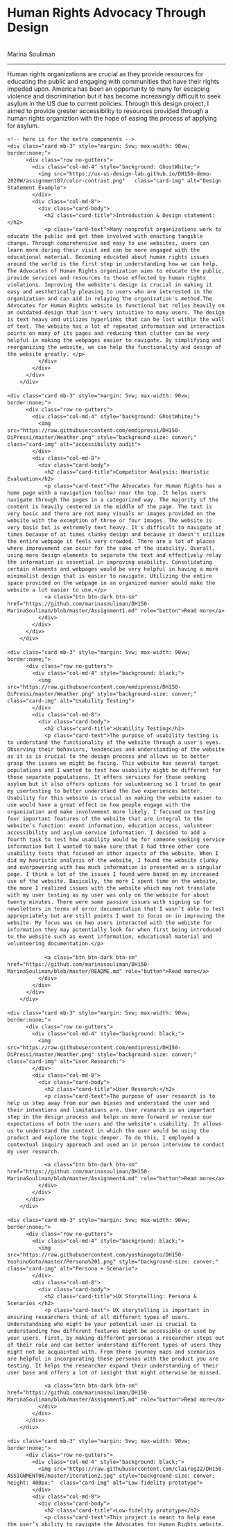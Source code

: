 <body>
    <div class="jumbotron" style="padding-top: 10vh; padding-left:0vw;">
      <h1 class="display-4">Human Rights Advocacy Through Design</h1>
      <p class="lead"> <br> Marina Souliman </p>
      <hr class="my-4">
      <p> Human rights organizations are crucial as they provide resources for educating the public and engaging with communities that have their rights impeded upon. America has been an opportunity to many for escaping violence and discrimination but it has become increasingly difficult to seek asylum in the US due to current policies. Through this design project, I aimed to provide greater accessibility to resources provided through a human rights organiztion with the hope of easing the process of applying for asylum.
</p>
    </div>
      
    <!-- here is for the extra components -->
    <div class="card mb-3" style="margin: 5vw; max-width: 90vw; border:none;">
          <div class="row no-gutters">
            <div class="col-md-4" style="background: GhostWhite;">
              <img src="https://ux-ui-design-lab.github.io/DH150-demo-2020W/assignment07/color-contrast.png"   class="card-img" alt="Design Statement Example">
            </div>
            <div class="col-md-8">
              <div class="card-body">
                <h2 class="card-title">Introduction & Design statement:</h2>
                <p class="card-text">Many nonprofit organizations work to educate the public and get them involved with enacting tangible change. Through comprehensive and easy to use websites, users can learn more during their visit and can be more engaged with the educational material. Becoming educated about human rights issues around the world is the first step in understanding how we can help. The Advocates of Human Rights organization aims to educate the public, provide services and resources to those effected by human rights violations. Improving the website's design is crucial in making it easy and aesthetically pleasing to users who are interested in the organization and can aid in relaying the organization's method.The Advocates for Human Rights website is functional but relies heavily on an outdated design that isn't very intuitive to many users. The design is text heavy and utilizes hyperlinks that can be lost within the wall of text. The website has a lot of repeated information and interaction points on many of its pages and reducing that clutter can be very helpful in making the webpages easier to navigate. By simplifying and reorganizing the website, we can help the functionality and design of the website greatly. </p>
              </div>
            </div>
          </div>
        </div>
      
    <div class="card mb-3" style="margin: 5vw; max-width: 90vw; border:none;">
          <div class="row no-gutters">
            <div class="col-md-4" style="background: GhostWhite;">
              <img src="https://raw.githubusercontent.com/emdipressi/DH150-DiPressi/master/Weather.png" style="background-size: conver;"  class="card-img" alt="accessibility audit">
            </div>
            <div class="col-md-8">
              <div class="card-body">
                <h2 class="card-title">Competitor Analysis: Heuristic Evaluation</h2>
                <p class="card-text">The Advocates for Human Rights has a home page with a navigation toolbar near the top. It helps users navigate through the pages in a categorized way. The majority of the content is heavily centered in the middle of the page. The text is very basic and there are not many visuals or images provided on the website with the exception of three or four images. The website is very basic but is extremely text heavy. It's difficult to navigate at times because of at times clunky design and because it doesn't utilize the entire webpage it feels very crowded. There are a lot of places where improvement can occur for the sake of the usability. Overall, using more design elements to separate the text and effectively relay the information is essential in improving usability. Consolidating certain elements and webpages would be very helpful in having a more minimalist design that is easier to navigate. Utilizing the entire space provided on the webpage in an organized manner would make the website a lot easier to use.</p>
                <a class="btn btn-dark btn-sm" href="https://github.com/marinasouliman/DH150-MarinaSouliman/blob/master/Assignment1.md" role="button">Read more</a>
              </div>
            </div>
          </div>
        </div>
      
    <div class="card mb-3" style="margin: 5vw; max-width: 90vw; border:none;">
          <div class="row no-gutters">
            <div class="col-md-4" style="background: black;">
              <img src="https://raw.githubusercontent.com/emdipressi/DH150-DiPressi/master/Weather.png" style="background-size: conver;"  class="card-img" alt="Usability Testing">
            </div>
            <div class="col-md-8">
              <div class="card-body">
                <h2 class="card-title">Usability Testing</h2>
                <p class="card-text">The purpose of usability testing is to understand the functionality of the website through a user's eyes. Observing their behaviors, tendencies and understanding of the website as it is is crucial to the design process and allows us to better grasp the issues we might be facing. This website has several target populations and I wanted to test how usability might be different for those separate populations. It offers services for those seeking asylum but it also offers options for volunteering so I tried to gear my usertesting to better understand the two experiences better. Usability for this website is crucial as making the website easier to use would have a great effect on how people engage with the organization and make involvement more likely. I focused on testing four important features of the website that are integral to the website’s function: event information, education access, volunteer accessibility and asylum service information. I decided to add a fourth task to test how usability would be for someone seeking service information but I wanted to make sure that I had three other core usability tests that focused on other aspects of the website. When I did my heuristic analysis of the website, I found the website clunky and overpowering with how much information is presented on a singular page. I think a lot of the issues I found were based on my increased use of the website. Basically, the more I spent time on the website, the more I realized issues with the website which may not translate with my user testing as my user was only on the website for about twenty minutes. There were some passive issues with signing up for newsletters in terms of error documentation that I wasn’t able to test appropriately but are still points I want to focus on in improving the website. My focus was on hwo users interacted with the webiste for information they may potentially look for when first being introduced to the website such as event information, educational material and volunteering documentation.</p>
                
                <a class="btn btn-dark btn-sm" href="https://github.com/marinasouliman/DH150-MarinaSouliman/blob/master/README.md" role="button">Read more</a>
              </div>
            </div>
          </div>
        </div>
      
    <div class="card mb-3" style="margin: 5vw; max-width: 90vw; border:none;">
          <div class="row no-gutters">
            <div class="col-md-4" style="background: black;">
              <img src="https://raw.githubusercontent.com/emdipressi/DH150-DiPressi/master/Weather.png" style="background-size: conver;"  class="card-img" alt="User Research:">
            </div>
            <div class="col-md-8">
              <div class="card-body">
                <h2 class="card-title">User Research:</h2>
                <p class="card-text">The purpose of user research is to help us step away from our own biases and understand the user and their intentions and limitations are. User research is an important step in the design process and helps us move forward or revise our expectations of both the users and the website's usability. It allows us to understand the context in which the user would be using the product and explore the topic deeper. To do this, I employed a contextual inquiry approach and used an in person interview to conduct my user research.  
</p>
                
                <a class="btn btn-dark btn-sm" href="https://github.com/marinasouliman/DH150-MarinaSouliman/blob/master/Assignment4.md" role="button">Read more</a>
              </div>
            </div>
          </div>
        </div>
      
    <div class="card mb-3" style="margin: 5vw; max-width: 90vw; border:none;">
          <div class="row no-gutters">
            <div class="col-md-4" style="background: black;">
              <img src="https://raw.githubusercontent.com/yoshinogoto/DH150-YoshinoGoto/master/Persona%201.png" style="background-size: conver;"  class="card-img" alt="Persona + Scenario">
            </div>
            <div class="col-md-8">
              <div class="card-body">
                <h2 class="card-title">UX Storytelling: Persona & Scenarios </h2>
                <p class="card-text"> UX storytelling is important in ensuring researchers think of all different types of users. Understandning who might be your potential user is crucial to understanding how different features might be accessible or used by your users. First, by making different personas a researcher steps out of their role and can better understand different types of users they might not be acquainted with. From there journey maps and scenarios are helpful in incorporating these personas with the product you are testing. It helps the researcher expand their understanding of their user base and offers a lot of insight that might otherwise be missed.
</p>
                
                <a class="btn btn-dark btn-sm" href="https://github.com/marinasouliman/DH150-MarinaSouliman/blob/master/Assignment5.md" role="button">Read more</a>
              </div>
            </div>
          </div>
        </div>
      
    <div class="card mb-3" style="margin: 5vw; max-width: 90vw; border:none;">
          <div class="row no-gutters">
            <div class="col-md-4" style="background: black;">
              <img src="https://raw.githubusercontent.com/claireg22/DH150-ASSIGNMENT06/master/iteration2.jpg" style="background-size: conver; height: 400px;"  class="card-img" alt="Low-fidelity prototype">
            </div>
            <div class="col-md-8">
              <div class="card-body">
                <h2 class="card-title">Low-fidelity prototype</h2>
                <p class="card-text">This project is meant to help ease the user’s ability to navigate the Advocates for Human Rights website. The website is difficult to navigate at times as it’s wordy and not appropriately organized. The purpose of this low-fidelity prototyping is to get input from a user about how they navigate the redesigned elements and how to improve on them. I had a variety of personas focused on capturing who might visit the website. The first persona was a middle aged divorce lawyer, Bernie, who wanted to get involved with immigration law. He was tasked with finding information regarding how to become an Attorney volunteer and filling out the intake form. The second persona I used was that of Jacob, an Egyptian asylum seeker, seeking legal services. He was tasked with finding the legal intake form and finding more information about asylum seekers. Finally, the third persona is that of Julie, a new teacher looking to get involved with her community and find educational material to engage her students. I focused on these tasks because they’re central to the usability of the website and are crucial assets to the organization's services. I created my prototype on my iPad and had my user interact with it using an Apple Pencil. My prototype supports four total tasks essential to the website’s function and the organization’s services. The user was asked to apply to be a volunteer asylum attorney, apply for legal services as an asylum seeker,find educational material for schools/outreach and donate money to the organization.
</p>
                
                <a class="btn btn-dark btn-sm" href="https://github.com/marinasouliman/DH150-MarinaSouliman/blob/master/Assignment6.md" role="button">Read more</a>
              </div>
            </div>
          </div>
        </div>
      
    <div class="card mb-3" style="margin: 5vw; max-width: 90vw; border:none;">
          <div class="row no-gutters">
            <div class="col-md-4" style="background: black;">
              <img src="https://raw.githubusercontent.com/yoshinogoto/DH150-YoshinoGoto/master/Persona%201.png" style="background-size: conver;"  class="card-img" alt="High-fidelity prototype">
            </div>
            <div class="col-md-8">
              <div class="card-body">
                <h2 class="card-title">High-fidelity prototype</h2>
                <p class="card-text">This project is a high fidelity prototype of the Advocates of Human Rights website created on Figma. The Advocates for Human Rights is an organization that focuses on volunteering within the realm of refugee and asylum issues. The organization provides a variety of resources to refugee and asylum seekers such as legal services, educational material and support networks. This prototype was created to better showcase the functionality of three tasks and three personas, Bernie Hernandez, Jacob Solomon and Julie Lee. The three tasks are filling out a volunteer application, making a donation to the organization, filling out a client intake form and finding educational materials. The high fidelity prototype was adapted from a low fidelity prototype and used UI principles, color and typography to improve upon the design.
                
    
                <a class="btn btn-dark btn-sm" href="https://github.com/marinasouliman/DH150-MarinaSouliman/blob/master/Assignment7.md" role="button">Read more</a>
              </div>
            </div>
          </div>
        </div>
      
    <div class="card mb-3" style="margin: 5vw; max-width: 90vw; border:none;">
          <div class="row no-gutters">
            <div class="col-md-4" style="background: black;">
              <!--img src="https://raw.githubusercontent.com/yoshinogoto/DH150-YoshinoGoto/master/Persona%201.png" style="background-size: conver;"  class="card-img" alt="High-fidelity prototype"-->
                <iframe class="card-img" width="560" height="315" src="https://www.youtube.com/embed/JMSPiH-EuG0" frameborder="0" allow="accelerometer; encrypted-media; gyroscope; picture-in-picture" allowfullscreen></iframe>
            </div>
            <div class="col-md-8">
              <div class="card-body">
                <h5 class="card-title">Pitch Video</h5>
                <p class="card-text">
</p>
                
               
              </div>
            </div>
          </div>
        </div>
        
<iframe style="border: 1px solid rgba(0, 0, 0, 0.1);" width="800" height="450" src="https://www.figma.com/embed?embed_host=share&url=https%3A%2F%2Fwww.figma.com%2Ffile%2FK0HY60t1yYeVmugy2P3bJX%2FAdvocates-for-Human-Rights%3Fnode-id%3D0%253A1&chrome=DOCUMENTATION" allowfullscreen></iframe>
      
    <!-- Optional JavaScript -->
    <!-- jQuery first, then Popper.js, then Bootstrap JS -->
    <script src="https://code.jquery.com/jquery-3.5.1.slim.min.js" integrity="sha384-DfXdz2htPH0lsSSs5nCTpuj/zy4C+OGpamoFVy38MVBnE+IbbVYUew+OrCXaRkfj" crossorigin="anonymous"></script>
    <script src="https://cdn.jsdelivr.net/npm/popper.js@1.16.0/dist/umd/popper.min.js" integrity="sha384-Q6E9RHvbIyZFJoft+2mJbHaEWldlvI9IOYy5n3zV9zzTtmI3UksdQRVvoxMfooAo" crossorigin="anonymous"></script>
    <script src="https://stackpath.bootstrapcdn.com/bootstrap/4.5.0/js/bootstrap.min.js" integrity="sha384-OgVRvuATP1z7JjHLkuOU7Xw704+h835Lr+6QL9UvYjZE3Ipu6Tp75j7Bh/kR0JKI" crossorigin="anonymous"></script>
  </body>
